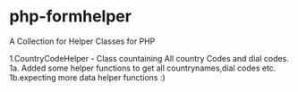 php-formhelper
==============

A Collection for Helper Classes for PHP 

1.CountryCodeHelper - Class countaining All country Codes and dial codes.
	1a. Added some helper functions to get all countrynames,dial codes etc.
	1b.expecting more data helper functions :)
